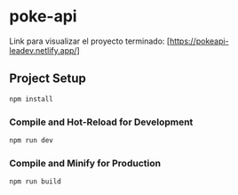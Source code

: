 # poke-api

Link para visualizar el proyecto terminado: [https://pokeapi-leadev.netlify.app/]

## Project Setup

```sh
npm install
```

### Compile and Hot-Reload for Development

```sh
npm run dev
```

### Compile and Minify for Production

```sh
npm run build
```
